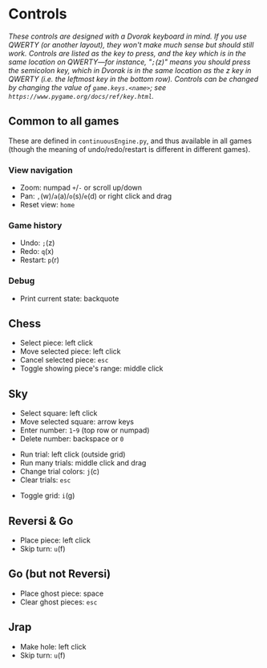 # Controls

*These controls are designed with a Dvorak keyboard in mind. If you use QWERTY (or another layout), they won't make much sense but should still work. Controls are listed as the key to press, and the key which is in the same location on QWERTY&mdash;for instance, "`;`(z)" means you should press the semicolon key, which in Dvorak is in the same location as the z key in QWERTY (i.e. the leftmost key in the bottom row). Controls can be changed by changing the value of `game.keys.<name>`; see `https://www.pygame.org/docs/ref/key.html`.*

## Common to all games

These are defined in `continuousEngine.py`, and thus available in all games (though the meaning of undo/redo/restart is different in different games).

### View navigation

* Zoom: numpad `+`/`-` or scroll up/down
* Pan: `,`(w)/`a`(a)/`o`(s)/`e`(d) or right click and drag
* Reset view: `home`

### Game history

* Undo: `;`(z)
* Redo: `q`(x)
* Restart: `p`(r)

### Debug

* Print current state: backquote


## Chess

* Select piece: left click
* Move selected piece: left click
* Cancel selected piece: `esc`
* Toggle showing piece's range: middle click

## Sky

* Select square: left click
* Move selected square: arrow keys
* Enter number: `1`-`9` (top row or numpad)
* Delete number: backspace or `0`

- Run trial: left click (outside grid)
- Run many trials: middle click and drag
- Change trial colors: `j`(c)
- Clear trials: `esc`

* Toggle grid: `i`(g)

## Reversi & Go

* Place piece: left click
* Skip turn: `u`(f)

## Go (but not Reversi)

* Place ghost piece: space
* Clear ghost pieces: `esc`

## Jrap

* Make hole: left click
* Skip turn: `u`(f)